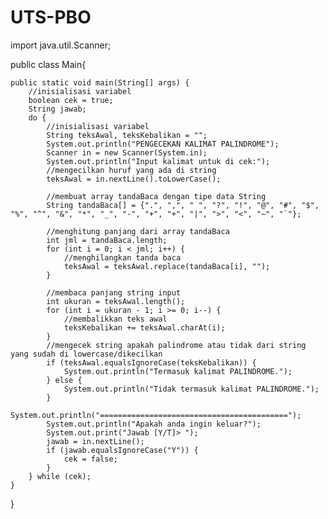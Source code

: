 # UTS-PBO
import java.util.Scanner;

public class Main{

    public static void main(String[] args) {
        //inisialisasi variabel
        boolean cek = true;
        String jawab;
        do {
            //inisialisasi variabel
            String teksAwal, teksKebalikan = "";
            System.out.println("PENGECEKAN KALIMAT PALINDROME");
            Scanner in = new Scanner(System.in);
            System.out.println("Input kalimat untuk di cek:");
            //mengecilkan huruf yang ada di string
            teksAwal = in.nextLine().toLowerCase();

            //membuat array tandaBaca dengan tipe data String
            String tandaBaca[] = {".", ",", " ", "?", "!", "@", "#", "$", "%", "^", "&", "*", "_", "-", "+", "+", "|", ">", "<", "~", "`"};

            //menghitung panjang dari array tandaBaca
            int jml = tandaBaca.length;
            for (int i = 0; i < jml; i++) {
                //menghilangkan tanda baca
                teksAwal = teksAwal.replace(tandaBaca[i], "");
            }

            //membaca panjang string input
            int ukuran = teksAwal.length();
            for (int i = ukuran - 1; i >= 0; i--) {
                //membalikkan teks awal
                teksKebalikan += teksAwal.charAt(i);
            }
            //mengecek string apakah palindrome atau tidak dari string yang sudah di lowercase/dikecilkan
            if (teksAwal.equalsIgnoreCase(teksKebalikan)) {
                System.out.println("Termasuk kalimat PALINDROME.");
            } else {
                System.out.println("Tidak termasuk kalimat PALINDROME.");
            }
            System.out.println("==========================================");
            System.out.println("Apakah anda ingin keluar?");
            System.out.print("Jawab [Y/T]> ");
            jawab = in.nextLine();
            if (jawab.equalsIgnoreCase("Y")) {
                cek = false;
            }
        } while (cek);
    }
}

